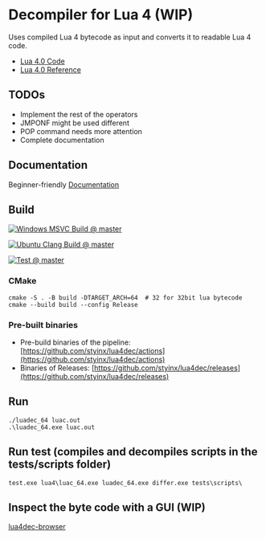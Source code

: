 # Decompiler for Lua 4 (WIP)

Uses compiled Lua 4 bytecode as input and converts it to readable Lua 4 code.

- [Lua 4.0 Code](https://www.lua.org/source/4.0)
- [Lua 4.0 Reference](https://www.lua.org/manual/4.0)


## TODOs

- Implement the rest of the operators
- JMPONF might be used different
- POP command needs more attention
- Complete documentation


## Documentation

Beginner-friendly [Documentation](https://github.com/styinx/lua4dec/blob/master/doc/Doc.md)


## Build

[![Windows MSVC Build @ master](https://github.com/styinx/lua4dec/actions/workflows/build-windows-msvc.yml/badge.svg?branch=master)](https://github.com/styinx/lua4dec/actions/workflows/build-windows-msvc.yml)

[![Ubuntu Clang Build @ master](https://github.com/styinx/lua4dec/actions/workflows/build-ubuntu-clang.yml/badge.svg?branch=master)](https://github.com/styinx/lua4dec/actions/workflows/build-ubuntu-clang.yml)

[![Test @ master](https://github.com/styinx/lua4dec/actions/workflows/test.yml/badge.svg?branch=master)](https://github.com/styinx/lua4dec/actions/workflows/test.yml)


### CMake

```
cmake -S . -B build -DTARGET_ARCH=64  # 32 for 32bit lua bytecode
cmake --build build --config Release
```

### Pre-built binaries

- Pre-build binaries of the pipeline: [https://github.com/styinx/lua4dec/actions](https://github.com/styinx/lua4dec/actions)
- Binaries of Releases: [https://github.com/styinx/lua4dec/releases](https://github.com/styinx/lua4dec/releases)


## Run

```
./luadec_64 luac.out
.\luadec_64.exe luac.out
```


## Run test (compiles and decompiles scripts in the tests/scripts folder)

```
test.exe lua4\luac_64.exe luadec_64.exe differ.exe tests\scripts\
```

## Inspect the byte code with a GUI (WIP)

[lua4dec-browser](https://github.com/styinx/lua4dec-browser)

